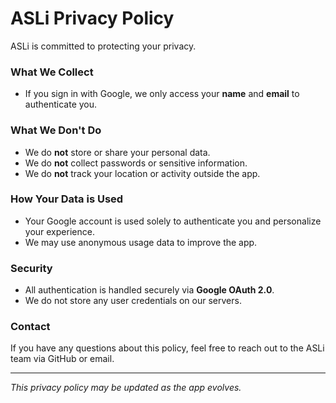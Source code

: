 # ASLi Privacy Policy

ASLi is committed to protecting your privacy.

### What We Collect
- If you sign in with Google, we only access your **name** and **email** to authenticate you.

### What We Don't Do
- We do **not** store or share your personal data.
- We do **not** collect passwords or sensitive information.
- We do **not** track your location or activity outside the app.

### How Your Data is Used
- Your Google account is used solely to authenticate you and personalize your experience.
- We may use anonymous usage data to improve the app.

### Security
- All authentication is handled securely via **Google OAuth 2.0**.
- We do not store any user credentials on our servers.

### Contact
If you have any questions about this policy, feel free to reach out to the ASLi team via GitHub or email.

---

*This privacy policy may be updated as the app evolves.*
